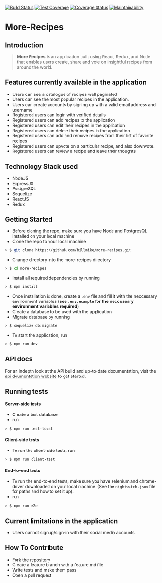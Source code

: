 [![Build Status](https://travis-ci.org/Billmike/More-Recipes.svg?branch=develop)](https://travis-ci.org/Billmike/More-Recipes)  [![Test Coverage](https://api.codeclimate.com/v1/badges/4eec654ff50f54688b72/test_coverage)](https://codeclimate.com/github/Billmike/More-Recipes/test_coverage)  [![Coverage Status](https://coveralls.io/repos/github/Billmike/More-Recipes/badge.svg?branch=chore%2Ffix-all-tests)](https://coveralls.io/github/Billmike/More-Recipes?branch=chore%2Ffix-all-tests)
[![Maintainability](https://api.codeclimate.com/v1/badges/1edfdfe474ad69a6dccc/maintainability)](https://codeclimate.com/github/Billmike/More-Recipes/maintainability)

# More-Recipes
## Introduction
> **More Recipes** is an application built using React, Redux, and Node that enables users create, share and vote on insightful recipes from around the world.

## Features currently available in the application
* Users can see a catalogue of recipes well paginated
* Users can see the most popular recipes in the application.
* Users can create accounts by signing up with a valid email address and username
* Registered users can login with verified details
* Registered users can add recipes to the application
* Registered users can edit their recipes in the application
* Registered users can delete their recipes in the application
* Registered users can add and remove recipes from their list of favorite recipes
* Registered users can upvote on a particular recipe, and also downvote.
* Registered users can review a recipe and leave their thoughts

## Technology Stack used
* NodeJS
* ExpressJS
* PostgreSQL
* Sequelize
* ReactJS
* Redux

## Getting Started
* Before cloning the repo, make sure you have Node and PostgresQL installed on your local machine
* Clone the repo to your local machine
```sh
> $ git clone https://github.com/billmike/more-recipes.git
```
* Change directory into the more-recipes directory
```sh
> $ cd more-recipes
```
* Install all required dependencies by running
```sh
> $ npm install
```
* Once installation is done, create a ```.env``` file and fill it with the neccessary environment variables (**see ```.env.example``` for the neccessary environment variables required**)
* Create a database to be used with the application
* Migrate database by running 
```sh
> $ sequelize db:migrate
```
* To start the application, run 
```sh
> $ npm run dev
```

##  API docs
For an indepth look at the API build and up-to-date documentation, visit the [api doumentation website](https://more-recipes-app1.herokuapp.com/api-docs) to get started.

##  Running tests
#### Server-side tests
*  Create a test database
* run
```sh
> $ npm run test-local
```

#### Client-side tests
* To run the client-side tests, run
```sh
> $ npm run client-test
```

#### End-to-end tests
* To run the end-to-end tests, make sure you have selenium and chrome-driver downloaded on your local machine. (See the ```nightwatch.json``` file for paths and how to set it up).
* run
```sh
> $ npm run e2e
```

## Current limitations in the application
* Users cannot signup/sign-in with their social media accounts

## How To Contribute
* Fork the repository
* Create a feature branch with a feature.md file
* Write tests and make them pass
* Open a pull request


